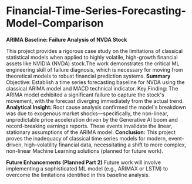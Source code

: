 # Financial-Time-Series-Forecasting-Model-Comparison

**ARIMA Baseline: Failure Analysis of NVDA Stock**

This project provides a rigorous case study on the limitations of classical statistical models when applied to highly volatile, high-growth financial assets like NVIDIA (NVDA) stock.The work demonstrates the critical ML engineering skill of failure diagnosis, which is necessary for moving from theoretical models to robust financial prediction systems.
**Summary**
Objective: Establish a time series forecasting baseline for NVDA using the classical ARIMA model and MACD technical indicator.
Key Finding: The ARIMA model exhibited a significant failure to capture the stock's movement, with the forecast diverging immediately from the actual trend.
**Analytical Insight:** Root cause analysis confirmed the model's breakdown was due to exogenous market shocks—specifically, the non-linear, unpredictable price acceleration driven by the Generative AI boom and record-breaking earnings reports. These events invalidate the linear, stationary assumptions of the ARIMA model.
**Conclusion:** This project proves the inadequacy of classical time series models for modern, event-driven, high-volatility financial data, necessitating a shift to more complex, non-linear Machine Learning solutions (planned for future work).



**Future Enhancements (Planned Part 2)**
Future work will involve implementing a sophisticated ML model (e.g., ARIMAX or LSTM) to overcome the limitations identified in this baseline analysis.
